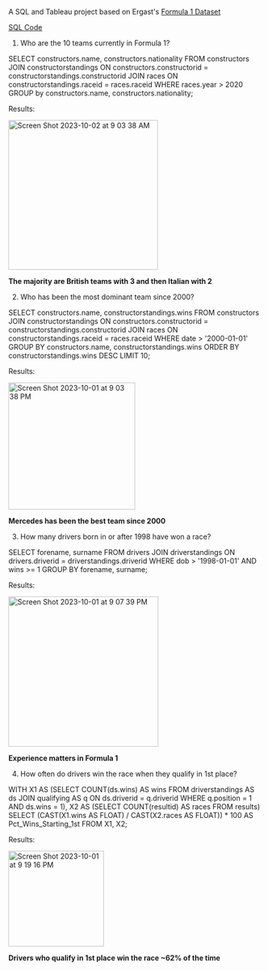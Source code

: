 A SQL and Tableau project based on Ergast's [Formula 1 Dataset](https://ergast.com/mrd/db/)

[SQL Code](https://github.com/chaseboykin/SQL-and-Data-Visualization-Project/blob/main/Experience.sql)

1. Who are the 10 teams currently in Formula 1?

SELECT constructors.name, constructors.nationality
FROM constructors
JOIN constructorstandings
ON constructors.constructorid = constructorstandings.constructorid
JOIN races
ON constructorstandings.raceid = races.raceid
WHERE races.year > 2020
GROUP by constructors.name, constructors.nationality;

Results:

<img width="296" alt="Screen Shot 2023-10-02 at 9 03 38 AM" src="https://github.com/chaseboykin/SQL-and-Data-Visualization-Project/assets/140556718/c4f2a16b-00f2-4559-8663-c1f180769876">

**The majority are British teams with 3 and then Italian with 2**

2. Who has been the most dominant team since 2000?

SELECT constructors.name, constructorstandings.wins
FROM constructors
JOIN constructorstandings
ON constructors.constructorid = constructorstandings.constructorid
JOIN races
ON constructorstandings.raceid = races.raceid
WHERE date > '2000-01-01'
GROUP BY constructors.name, constructorstandings.wins
ORDER BY constructorstandings.wins DESC
LIMIT 10;

Results:

<img width="251" alt="Screen Shot 2023-10-01 at 9 03 38 PM" src="https://github.com/chaseboykin/SQL-and-Data-Visualization-Project/assets/140556718/3361ea79-646f-4efc-8ade-e96d12e62661">

**Mercedes has been the best team since 2000**

3. How many drivers born in or after 1998 have won a race?

SELECT forename, surname
FROM drivers
JOIN driverstandings
ON drivers.driverid = driverstandings.driverid
WHERE dob > '1998-01-01' AND wins >= 1
GROUP BY forename, surname;

Results:

<img width="297" alt="Screen Shot 2023-10-01 at 9 07 39 PM" src="https://github.com/chaseboykin/SQL-and-Data-Visualization-Project/assets/140556718/bcb07425-2930-486f-a5cf-db5d97261495">

**Experience matters in Formula 1**

4. How often do drivers win the race when they qualify in 1st place?

WITH 
X1 AS (SELECT COUNT(ds.wins) AS wins FROM driverstandings AS ds
JOIN qualifying AS q ON ds.driverid = q.driverid
WHERE q.position = 1 AND ds.wins = 1),
X2 AS (SELECT COUNT(resultid) AS races FROM results)
SELECT (CAST(X1.wins AS FLOAT) / CAST(X2.races AS FLOAT)) * 100 AS Pct_Wins_Starting_1st
FROM X1, X2;

Results:

<img width="189" alt="Screen Shot 2023-10-01 at 9 19 16 PM" src="https://github.com/chaseboykin/SQL-and-Data-Visualization-Project/assets/140556718/3ca94369-d225-4ac9-98df-0e43292ee4f0">

**Drivers who qualify in 1st place win the race ~62% of the time**
